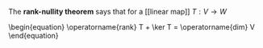 The **rank-nullity theorem** says that for a [[linear map]] $T: V \to W$

\begin{equation}
\operatorname{rank} T + \ker T = \operatorname{dim} V
\end{equation}
